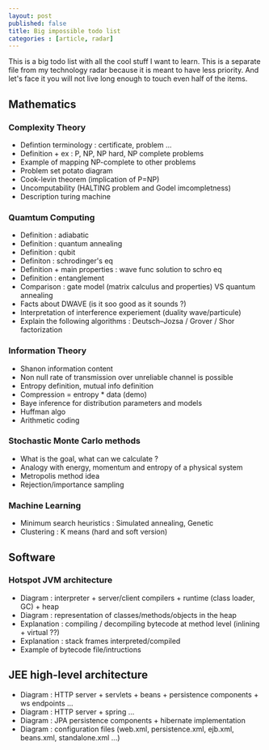 ```yaml
---
layout: post
published: false
title: Big impossible todo list
categories : [article, radar]
---
```


This is a big todo list with all the cool stuff I want to learn. This is a separate file from
my technology radar because it is meant to have less priority. And let's face it you will not
live long enough to touch even half of the items.

## Mathematics

### Complexity Theory

* Defintion terminology : certificate, problem ...
* Definition + ex : P, NP, NP hard, NP complete problems
* Example of mapping NP-complete to other problems
* Problem set potato diagram
* Cook-levin theorem (implication of P=NP)
* Uncomputability (HALTING problem and Godel imcompletness)
* Description turing machine

### Quamtum Computing

* Definition : adiabatic
* Definition : quantum annealing
* Definition : qubit
* Definiton : schrodinger's eq
* Definition + main properties : wave func solution to schro eq
* Definition : entanglement
* Comparison : gate model (matrix calculus and properties) VS quantum annealing
* Facts about DWAVE (is it soo good as it sounds ?)
* Interpretation of interference experiement (duality wave/particule)
* Explain the following algorithms : Deutsch–Jozsa / Grover / Shor factorization

### Information Theory

* Shanon information content
* Non null rate of transmission over unreliable channel is possible
* Entropy definition, mutual info definition
* Compression = entropy * data (demo)
* Baye inference for distribution parameters and models
* Huffman algo
* Arithmetic coding

### Stochastic Monte Carlo methods

* What is the goal, what can we calculate ?
* Analogy with energy, momentum and entropy of a physical system
* Metropolis method idea
* Rejection/importance sampling

### Machine Learning

* Minimum search heuristics : Simulated annealing, Genetic
* Clustering : K means (hard and soft version)


## Software

### Hotspot JVM architecture
* Diagram : interpreter + server/client compilers + runtime (class loader, GC) + heap
* Diagram : representation of classes/methods/objects in the heap
* Explanation : compiling / decompiling bytecode at method level (inlining + virtual ??)
* Explanation : stack frames interpreted/compiled
* Example of bytecode file/intructions

## JEE high-level architecture
* Diagram : HTTP server + servlets + beans + persistence components + ws endpoints ...
* Diagram : HTTP server + spring ...
* Diagram : JPA persistence components + hibernate implementation
* Diagram : configuration files (web.xml, persistence.xml, ejb.xml, beans.xml, standalone.xml ...)

